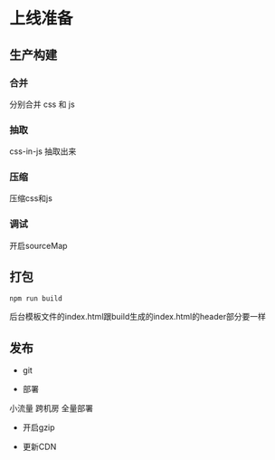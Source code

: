 # 上线准备

## 生产构建

### 合并

分别合并  css 和 js

### 抽取

css-in-js 抽取出来

### 压缩

压缩css和js

### 调试

开启sourceMap

## 打包

```js
npm run build
```

后台模板文件的index.html跟build生成的index.html的header部分要一样

## 发布

- git

- 部署

小流量 跨机房 全量部署

- 开启gzip

- 更新CDN